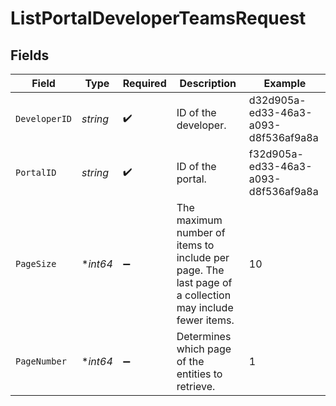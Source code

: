 # ListPortalDeveloperTeamsRequest


## Fields

| Field                                                                                                   | Type                                                                                                    | Required                                                                                                | Description                                                                                             | Example                                                                                                 |
| ------------------------------------------------------------------------------------------------------- | ------------------------------------------------------------------------------------------------------- | ------------------------------------------------------------------------------------------------------- | ------------------------------------------------------------------------------------------------------- | ------------------------------------------------------------------------------------------------------- |
| `DeveloperID`                                                                                           | *string*                                                                                                | :heavy_check_mark:                                                                                      | ID of the developer.                                                                                    | d32d905a-ed33-46a3-a093-d8f536af9a8a                                                                    |
| `PortalID`                                                                                              | *string*                                                                                                | :heavy_check_mark:                                                                                      | ID of the portal.                                                                                       | f32d905a-ed33-46a3-a093-d8f536af9a8a                                                                    |
| `PageSize`                                                                                              | **int64*                                                                                                | :heavy_minus_sign:                                                                                      | The maximum number of items to include per page. The last page of a collection may include fewer items. | 10                                                                                                      |
| `PageNumber`                                                                                            | **int64*                                                                                                | :heavy_minus_sign:                                                                                      | Determines which page of the entities to retrieve.                                                      | 1                                                                                                       |